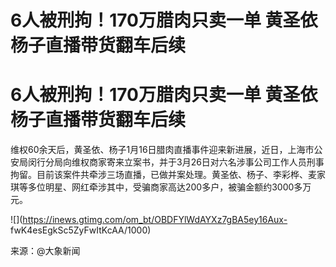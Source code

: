 # 6人被刑拘！170万腊肉只卖一单 黄圣依杨子直播带货翻车后续

# 6人被刑拘！170万腊肉只卖一单 黄圣依杨子直播带货翻车后续

维权60余天后，黄圣依、杨子1月16日腊肉直播事件迎来新进展，近日，上海市公安局闵行分局向维权商家寄来立案书，并于3月26日对六名涉事公司工作人员刑事拘留。目前该案件共牵涉三场直播，已做并案处理。黄圣依、杨子、李彩桦、麦家琪等多位明星、网红牵涉其中，受骗商家高达200多户，被骗金额约3000多万元。

![](https://inews.gtimg.com/om_bt/OBDFYlWdAYXz7gBA5ey16Aux-
fwK4esEgkSc5ZyFwItKcAA/1000)

来源：@大象新闻

